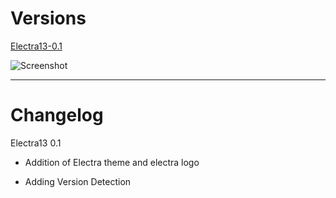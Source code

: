 # Versions

[Electra13-0.1](https://github.com/Light-YT/light-yt.github.io/releases/download/0.1/Electra13-0.1.ipa)

![Screenshot](https://www.iclarified.com/images/news/66472/322432/322432-640.jpg)

<hr>

# Changelog

Electra13 0.1

* Addition of Electra theme and electra logo

* Adding Version Detection
